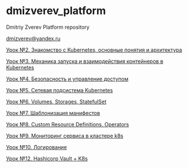 # dmizverev_platform
Dmitriy Zverev Platform repository

dmizverev@yandex.ru

[Урок №2. Знакомство с Kubernetes, основные понятия и архитектура](doc/lesson-2-kubernetes-intro.md)

[Урок №3. Механика запуска и взаимодействия контейнеров в Kubernetes](doc/lesson-3-kubernetes-controllers.md)

[Урок №4. Безопасность и управление доступом](doc/lesson-4-kubernetes-security.md)

[Урок №5. Сетевая подсистема Kubernetes](doc/lesson-5-kubernetes-networks.md)

[Урок №6. Volumes, Storages, StatefulSet](doc/lesson-6-kubernetes-volumes.md)

[Урок №7. Шаблонизация манифестов](doc/lesson-7-kubernetes-templating.md)

[Урок №8. Custom Resource Definitions. Operators](doc/lesson-8-kubernetes-operators.md)

[Урок №9. Мониторинг сервиса в кластере k8s](doc/lesson-9-kubernetes-monitoring.md)

[Урок №10. Логирование](doc/lesson-10-kubernetes-logging.md)

[Урок №12. Hashicorp Vault + K8s](doc/lesson-12-kubernetes-vault.md)

